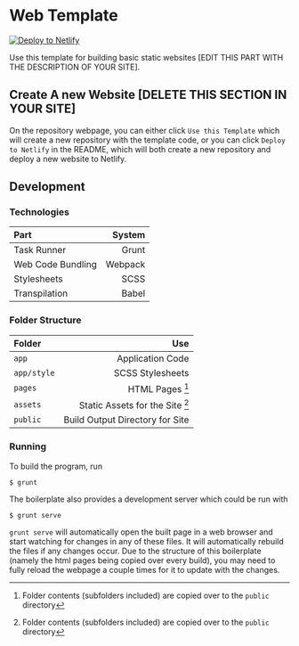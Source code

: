 Web Template
===========================================================

[![Deploy to Netlify](https://www.netlify.com/img/deploy/button.svg)](https://app.netlify.com/start/deploy)

Use this template for building basic static websites [EDIT THIS PART WITH THE DESCRIPTION OF YOUR SITE].

Create A new Website [DELETE THIS SECTION IN YOUR SITE]
-----------------------------------------------------------

On the repository webpage, you can either click 
`Use this Template` which will create a new repository with
the template code, or you can click `Deploy to Netlify` in
the README, which will both create a new repository and
deploy a new website to Netlify.

Development
-----------------------------------------------------------

### Technologies

| Part              |  System |
|:------------------|--------:|
| Task Runner       |   Grunt |
| Web Code Bundling | Webpack |
| Stylesheets       |    SCSS |
| Transpilation     |   Babel |

### Folder Structure

| Folder      |                             Use |
|:------------|--------------------------------:|
| `app`       |                Application Code |
| `app/style` |                SCSS Stylesheets |
| `pages`     |                 HTML Pages [^1] |
| `assets`    | Static Assets for the Site [^1] |
| `public`    | Build Output Directory for Site |

[^1]: Folder contents (subfolders included) are copied over to the `public` directory

### Running

To build the program, run

    $ grunt

The boilerplate also provides a development server which
could be run with

    $ grunt serve

`grunt serve` will automatically open the built page in a web 
browser and start watching for changes in any of these files.
It will automatically rebuild the files if any changes occur.
Due to the structure of this boilerplate (namely the html
pages being copied over every build), you may need to fully 
reload the webpage a couple times for it to update with the 
changes.